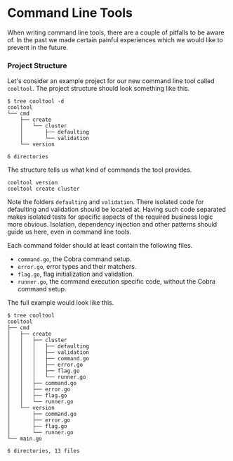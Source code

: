 # Command Line Tools

When writing command line tools, there are a couple of pitfalls to be aware of.
In the past we made certain painful experiences which we would like to prevent
in the future.

### Project Structure

Let's consider an example project for our new command line tool called
`cooltool`. The project structure should look something like this.

```
$ tree cooltool -d
cooltool
└── cmd
    ├── create
    │   └── cluster
    │       ├── defaulting
    │       └── validation
    └── version

6 directories
```

The structure tells us what kind of commands the tool provides.

```
cooltool version
cooltool create cluster
```

Note the folders `defaulting` and `validation`. There isolated code for
defaulting and validation should be located at. Having such code separated makes
isolated tests for specific aspects of the required business logic more obvious.
Isolation, dependency injection and other patterns should guide us here, even in
command line tools.

Each command folder should at least contain the following files.

* `command.go`, the Cobra command setup.
* `error.go`, error types and their matchers.
* `flag.go`, flag initialization and validation.
* `runner.go`, the command execution specific code, without the Cobra command setup.

The full example would look like this.

```
$ tree cooltool
cooltool
├── cmd
│   ├── create
│   │   ├── cluster
│   │   │   ├── defaulting
│   │   │   ├── validation
│   │   │   ├── command.go
│   │   │   ├── error.go
│   │   │   ├── flag.go
│   │   │   └── runner.go
│   │   ├── command.go
│   │   ├── error.go
│   │   ├── flag.go
│   │   └── runner.go
│   └── version
│       ├── command.go
│       ├── error.go
│       ├── flag.go
│       └── runner.go
└── main.go

6 directories, 13 files
```
